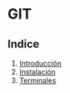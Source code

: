 # GIT

## Indice
1. [Introducción](introduccion.md)
2. [Instalación](instalacion.md)
3. [Terminales](terminales.md) 
